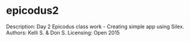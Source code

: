 # epicodus2
Description: Day 2 Epicodus class work - Creating simple app using Silex.
Authors: Kelli S. & Don S.
Licensing: Open 2015
